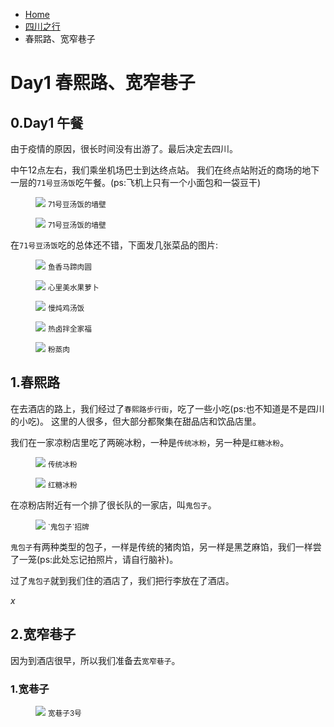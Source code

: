 <div class="text-sm breadcrumbs">
  <ul>
    <li><a href="/blog" class="not-prose">Home</a></li> 
    <li><a href="/blog/sczx-index.html" class="not-prose">四川之行</a></li>
    <li>春熙路、宽窄巷子</li>
  </ul>
</div>

# Day1 春熙路、宽窄巷子

## 0.Day1 午餐

由于疫情的原因，很长时间没有出游了。最后决定去四川。

中午12点左右，我们乘坐机场巴士到达终点站。
我们在终点站附近的商场的地下一层的`71号豆汤饭`吃午餐。(ps:飞机上只有一个小面包和一袋豆干)

<figure>
  <img src="https://pic.imgdb.cn/item/63d6fdf3face21e9efee81f2.jpg"  loading="eager">
  <small class="justify-center flex">71号豆汤饭的墙壁</small>
</figure>

<figure>
  <img src="https://pic.imgdb.cn/item/63d6fdf4face21e9efee8206.jpg"  loading="eager">
  <small class="justify-center flex">71号豆汤饭的墙壁</small>
</figure>

在`71号豆汤饭`吃的总体还不错，下面发几张菜品的图片:

<figure>
  <img src="https://pic.imgdb.cn/item/63d7013dface21e9eff27369.jpg" loading="eager">
  <small class="justify-center flex">鱼香马蹄肉圆</small>
</figure>

<figure>
  <img src="https://pic.imgdb.cn/item/63d7013eface21e9eff273d1.jpg" loading="eager">
  <small class="justify-center flex">心里美水果萝卜</small>
</figure>

<figure>
  <img src="https://pic.imgdb.cn/item/63d7013eface21e9eff2742d.jpg" loading="lazy">
  <small class="justify-center flex">慢炖鸡汤饭</small>
</figure>

<figure>
  <img src="https://pic.imgdb.cn/item/63d7013eface21e9eff2745b.jpg" loading="lazy">
  <small class="justify-center flex">热卤拌全家福</small>
</figure>

<figure>
  <img src="https://pic.imgdb.cn/item/63d7013eface21e9eff274a3.jpg" loading="lazy">
  <small class="justify-center flex">粉蒸肉</small>
</figure>

## 1.春熙路

在去酒店的路上，我们经过了`春熙路步行街`，吃了一些小吃(ps:也不知道是不是四川的小吃)。
这里的人很多，但大部分都聚集在甜品店和饮品店里。

我们在一家凉粉店里吃了两碗冰粉，一种是`传统冰粉`，另一种是`红糖冰粉`。

<figure>
  <img src="https://pic.imgdb.cn/item/63d7151bface21e9ef0c1eef.jpg" loading="lazy">
  <small class="justify-center flex">传统冰粉</small>
</figure>

<figure>
  <img src="https://pic.imgdb.cn/item/63d7151bface21e9ef0c1edf.jpg" loading="lazy">
  <small class="justify-center flex">红糖冰粉</small>
</figure>

在凉粉店附近有一个排了很长队的一家店，叫`鬼包子`。

<figure>
  <img src="https://pic.imgdb.cn/item/63d732daface21e9ef3f5a51.jpg" loading="lazy">
  <small class="justify-center flex">`鬼包子`招牌</small>
</figure>

`鬼包子`有两种类型的包子，一样是传统的猪肉馅，另一样是黑芝麻馅，我们一样尝了一笼(ps:此处忘记拍照片，请自行脑补)。

过了`鬼包子`就到我们住的酒店了，我们把行李放在了酒店。

$x$

## 2.宽窄巷子

因为到酒店很早，所以我们准备去`宽窄巷子`。

### 1.宽巷子

<figure>
  <img src="https://pic.imgdb.cn/item/63d5bb4eface21e9ef88c7d0.jpg" loading="lazy">
  <small class="justify-center flex">宽巷子3号</small>
</figure>
